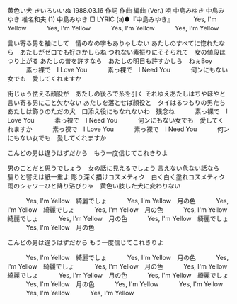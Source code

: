 
黄色い犬
きいろいいぬ
1988.03.16
作詞  作曲  編曲 (Ver.)   唄
中島みゆき   中島みゆき   椎名和夫 (1)
中島みゆき
□ LYRIC (a)●『中島みゆき』
　　　Yes, I'm Yellow
　　　Yes, I'm Yellow
　　　Yes, I'm Yellow
　　　Yes, I'm Yellow

言い寄る男を袖にして　情のなの字もありゃしない
あたしのすべてに惚れたなら　あたしがゼロでも好きかしらね
つれない素振りにそそられて　女の値段はつり上がる
あたしの昔を許すなら　あたしの明日も許すかしら　ねぇBoy
　　　素っ裸で　I Love You
　　　素っ裸で　I Need You
　　　何ンにもない女でも　愛してくれますか

街じゅう怯える顔役が　あたしの後ろで糸を引く
それゆえあたしはちやほやと　言い寄る男にこと欠かない
あたしを落とせば顔役と　タイはるつもりの男たち
あたしは飾りのただの犬　口添え役にもなれないわ　残念ね
　　　素っ裸で　I Love You
　　　素っ裸で　I Need You
　　　何ンにもない女でも　愛してくれますか
　　　素っ裸で　I Love You
　　　素っ裸で　I Need You
　　　何ンにもない女でも　愛してくれますか

こんどの男は違うはずだから　もう一度信じてこれきりよ

男のことだと思うでしょう　女の話に見えるでしょう
言えない危ない話なら　騙りと譬えは紙一重よ
彫り深く描けコスメティク　白く白く塗れコスメティク
雨のシャワーひと降り浴びりゃ　黄色い肢した犬に変わりない

　　　Yes, I'm Yellow　綺麗でしょ
　　　Yes, I'm Yellow　月の色
　　　Yes, I'm Yellow　綺麗でしょ
　　　Yes, I'm Yellow　月の色
　　　Yes, I'm Yellow　綺麗でしょ
　　　Yes, I'm Yellow　月の色
　　　Yes, I'm Yellow　綺麗でしょ
　　　Yes, I'm Yellow　月の色

こんどの男は違うはずだから
もう一度信じてこれきりよ

　　　Yes, I'm Yellow　綺麗でしょ
　　　Yes, I'm Yellow　月の色
　　　Yes, I'm Yellow　綺麗でしょ
　　　Yes, I'm Yellow　月の色
　　　Yes, I'm Yellow　綺麗でしょ
　　　Yes, I'm Yellow　月の色
　　　Yes, I'm Yellow　綺麗でしょ
　　　Yes, I'm Yellow　月の色
　　　Yes, I'm Yellow
　　　Yes, I'm Yellow
　　　Yes, I'm Yellow
　　　Yes, I'm Yellow